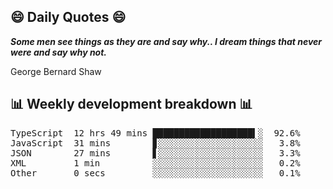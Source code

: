 ## 😄 Daily Quotes 😄

_**Some men see things as they are and say why.. I dream things that never were and say why not.**_

George Bernard Shaw



## 📊 Weekly development breakdown 📊

<pre>TypeScript  12 hrs 49 mins ███████████████████▍░  92.6%
JavaScript  31 mins        ▊░░░░░░░░░░░░░░░░░░░░   3.8%
JSON        27 mins        ▋░░░░░░░░░░░░░░░░░░░░   3.3%
XML         1 min          ░░░░░░░░░░░░░░░░░░░░░   0.2%
Other       0 secs         ░░░░░░░░░░░░░░░░░░░░░   0.1%</pre>